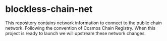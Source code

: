 # blockless-chain-net

This repository contains network information to connect to the public chain network. Following the convention of Cosmos Chain Registry. When this project is ready to launch we will upstream these network changes.
